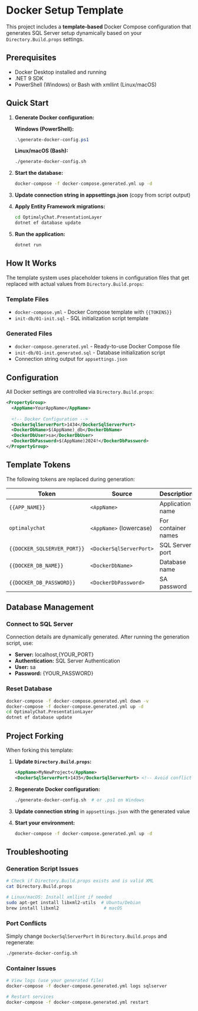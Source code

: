# Docker Setup Template

This project includes a **template-based** Docker Compose configuration that generates SQL Server setup dynamically based on your `Directory.Build.props` settings.

## Prerequisites

- Docker Desktop installed and running
- .NET 9 SDK
- PowerShell (Windows) or Bash with xmllint (Linux/macOS)

## Quick Start

1. **Generate Docker configuration:**
   
   **Windows (PowerShell):**
   ```powershell
   .\generate-docker-config.ps1
   ```
   
   **Linux/macOS (Bash):**
   ```bash
   ./generate-docker-config.sh
   ```

2. **Start the database:**
   ```bash
   docker-compose -f docker-compose.generated.yml up -d
   ```

3. **Update connection string in appsettings.json** (copy from script output)

4. **Apply Entity Framework migrations:**
   ```bash
   cd OptimalyChat.PresentationLayer
   dotnet ef database update
   ```

5. **Run the application:**
   ```bash
   dotnet run
   ```

## How It Works

The template system uses placeholder tokens in configuration files that get replaced with actual values from `Directory.Build.props`:

### Template Files
- `docker-compose.yml` - Docker Compose template with `{{TOKENS}}`
- `init-db/01-init.sql` - SQL initialization script template

### Generated Files
- `docker-compose.generated.yml` - Ready-to-use Docker Compose file
- `init-db/01-init.generated.sql` - Database initialization script
- Connection string output for `appsettings.json`

## Configuration

All Docker settings are controlled via `Directory.Build.props`:

```xml
<PropertyGroup>
  <AppName>YourAppName</AppName>
  
  <!-- Docker Configuration -->
  <DockerSqlServerPort>1434</DockerSqlServerPort>
  <DockerDbName>$(AppName)_db</DockerDbName>
  <DockerDbUser>sa</DockerDbUser>
  <DockerDbPassword>$(AppName)2024!</DockerDbPassword>
</PropertyGroup>
```

## Template Tokens

The following tokens are replaced during generation:

| Token | Source | Description |
|-------|--------|-------------|
| `{{APP_NAME}}` | `<AppName>` | Application name |
| `optimalychat` | `<AppName>` (lowercase) | For container names |
| `{{DOCKER_SQLSERVER_PORT}}` | `<DockerSqlServerPort>` | SQL Server port |
| `{{DOCKER_DB_NAME}}` | `<DockerDbName>` | Database name |
| `{{DOCKER_DB_PASSWORD}}` | `<DockerDbPassword>` | SA password |

## Database Management

### Connect to SQL Server
Connection details are dynamically generated. After running the generation script, use:
- **Server:** localhost,{YOUR_PORT}
- **Authentication:** SQL Server Authentication  
- **User:** sa
- **Password:** {YOUR_PASSWORD}

### Reset Database
```bash
docker-compose -f docker-compose.generated.yml down -v
docker-compose -f docker-compose.generated.yml up -d
cd OptimalyChat.PresentationLayer
dotnet ef database update
```

## Project Forking

When forking this template:

1. **Update `Directory.Build.props`:**
   ```xml
   <AppName>MyNewProject</AppName>
   <DockerSqlServerPort>1435</DockerSqlServerPort> <!-- Avoid conflicts -->
   ```

2. **Regenerate Docker configuration:**
   ```bash
   ./generate-docker-config.sh  # or .ps1 on Windows
   ```

3. **Update connection string** in `appsettings.json` with the generated value

4. **Start your environment:**
   ```bash
   docker-compose -f docker-compose.generated.yml up -d
   ```

## Troubleshooting

### Generation Script Issues
```bash
# Check if Directory.Build.props exists and is valid XML
cat Directory.Build.props

# Linux/macOS: Install xmllint if needed
sudo apt-get install libxml2-utils  # Ubuntu/Debian
brew install libxml2                 # macOS
```

### Port Conflicts
Simply change `DockerSqlServerPort` in `Directory.Build.props` and regenerate:
```bash
./generate-docker-config.sh
```

### Container Issues
```bash
# View logs (use your generated file)
docker-compose -f docker-compose.generated.yml logs sqlserver

# Restart services
docker-compose -f docker-compose.generated.yml restart
```